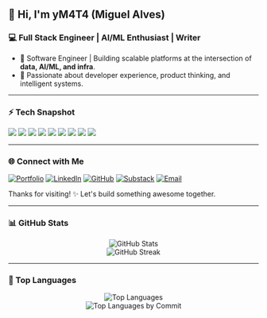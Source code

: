 ## 👋 Hi, I'm yM4T4 (Miguel Alves)

### 💻 Full Stack Engineer | AI/ML Enthusiast | Writer

- 🚀 Software Engineer | Building scalable platforms at the intersection of **data, AI/ML, and infra**.
- 🌟 Passionate about developer experience, product thinking, and intelligent systems.

---

### ⚡ Tech Snapshot

<p align="left">
  <img src="https://img.shields.io/badge/Python-3776AB?style=for-the-badge&logo=python&logoColor=white" />
  <img src="https://img.shields.io/badge/JavaScript-F7DF1E?style=for-the-badge&logo=javascript&logoColor=black" />
  <img src="https://img.shields.io/badge/TypeScript-3178C6?style=for-the-badge&logo=typescript&logoColor=white" />
  <img src="https://img.shields.io/badge/Next.js-000000?style=for-the-badge&logo=nextdotjs&logoColor=white" />
  <img src="https://img.shields.io/badge/Tailwind_CSS-38B2AC?style=for-the-badge&logo=tailwind-css&logoColor=white" />
  <img src="https://img.shields.io/badge/Django-092E20?style=for-the-badge&logo=django&logoColor=white" />
  <img src="https://img.shields.io/badge/Node.js-43853D?style=for-the-badge&logo=node.js&logoColor=white" />
  <img src="https://img.shields.io/badge/AWS-232F3E?style=for-the-badge&logo=amazon-aws&logoColor=white" />
  <img src="https://img.shields.io/badge/Docker-2496ED?style=for-the-badge&logo=docker&logoColor=white" />
</p>

---

### 🌐 Connect with Me

[![Portfolio](https://img.shields.io/badge/Portfolio-000?style=for-the-badge&logo=vercel&logoColor=white)](#)
[![LinkedIn](https://img.shields.io/badge/LinkedIn-0077B5?style=for-the-badge&logo=linkedin&logoColor=white)](#)
[![GitHub](https://img.shields.io/badge/GitHub-181717?style=for-the-badge&logo=github&logoColor=white)](#)
[![Substack](https://img.shields.io/badge/Substack-FF6719?style=for-the-badge&logo=substack&logoColor=white)](#)
[![Email](https://img.shields.io/badge/Email-D14836?style=for-the-badge&logo=gmail&logoColor=white)](mailto:seuemail@gmail.com)

Thanks for visiting! ✨ Let's build something awesome together.

---

### 📊 GitHub Stats

<p align="center">
  <img src="https://github-readme-stats.vercel.app/api?username=yM4T4&show_icons=true&theme=dark" alt="GitHub Stats" />
  <br />
  <img src="https://github-readme-streak-stats.herokuapp.com/?user=yM4T4&theme=dark" alt="GitHub Streak" />
</p>

---

### 🔄 Top Languages

<p align="center">
  <img src="https://github-readme-stats.vercel.app/api/top-langs/?username=yM4T4&layout=compact&theme=dark" alt="Top Languages" />
  <br />
  <img src="https://github-readme-stats.vercel.app/api/top-langs/?username=yM4T4&langs_count=10&theme=dark&layout=donut" alt="Top Languages by Commit" />
</p>
